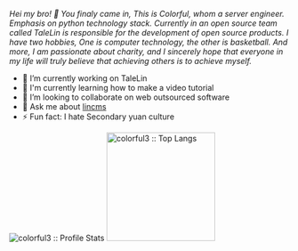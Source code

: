 *Hei my bro! 👋  You finaly came in, This is Colorful, whom a server engineer. Emphasis on python technology stack. Currently in an open source team called TaleLin is responsible for the development of open source products.
I have two hobbies, One is computer technology, the other is basketball. And more, I am passionate about charity, and I sincerely hope that everyone in my life will truly believe that achieving others is to achieve myself.*

- 🔭 I’m currently working on TaleLin
- 🌱 I'm currently learning how to make a video tutorial
- 👯 I’m looking to collaborate on web outsourced software
- 💬 Ask me about [lincms](https://doc.cms.talelin.com/)
- ⚡ Fun fact: I hate Secondary yuan culture

<p align="left">
  <img heigth="195" src="https://github-readme-stats.vercel.app/api?username=colorful3&show_icons=true&theme=synthwave" alt="colorful3 :: Profile Stats" />
  <img height="195" src="https://github-readme-stats.vercel.app/api/top-langs/?username=colorful3&langs_count=6&theme=synthwave&hide=JavaScript,CSS,HTML,PLpgSQL,Smarty&layout=compact" alt="colorful3 :: Top Langs" />
</p>
